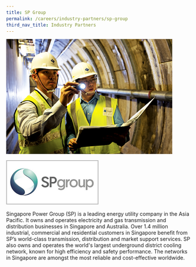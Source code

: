 ```yaml
---
title: SP Group
permalink: /careers/industry-partners/sp-group
third_nav_title: Industry Partners
---
```

<img src="/images/partners/large/sp_group_large.jpg" alt="Singapore Power Group (SP)" style="width: 450px; height: 312px;" /><br/>

<a href="https://www.spgroup.com.sg"><img alt="Singapore Power" src="/images/partners/sp_group.png" style="width: 250px; height: 120px;"></a>

Singapore Power Group (SP) is a leading energy utility company in the Asia Pacific. It owns and operates electricity and gas transmission and distribution businesses in Singapore and Australia. Over 1.4 million industrial, commercial and residential customers in Singapore benefit from SP’s world-class transmission, distribution and market support services.  SP also owns and operates the world's largest underground district cooling network, known for high efficiency and safety performance. The networks in Singapore are amongst the most reliable and cost-effective worldwide.


